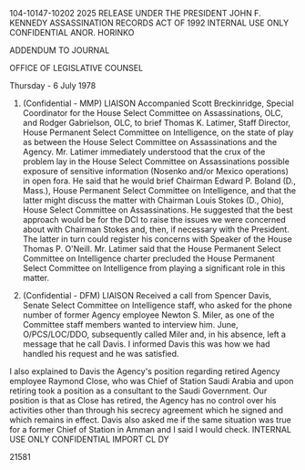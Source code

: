 104-10147-10202 2025 RELEASE UNDER THE PRESIDENT JOHN F. KENNEDY ASSASSINATION RECORDS ACT OF 1992
INTERNAL USE ONLY CONFIDENTIAL ANOR. HORINKO

ADDENDUM TO JOURNAL

OFFICE OF LEGISLATIVE COUNSEL

Thursday - 6 July 1978

1. (Confidential - MMP) LIAISON Accompanied Scott
Breckinridge, Special Coordinator for the House Select
Committee on Assassinations, OLC, and Rodger Gabrielson,
OLC, to brief Thomas K. Latimer, Staff Director, House
Permanent Select Committee on Intelligence, on the state of
play as between the House Select Committee on Assassinations
and the Agency. Mr. Latimer immediately understood that the
crux of the problem lay in the House Select Committee on
Assassinations possible exposure of sensitive information
(Nosenko and/or Mexico operations) in open fora. He said
that he would brief Chairman Edward P. Boland (D., Mass.),
House Permanent Select Committee on Intelligence, and that
the latter might discuss the matter with Chairman Louis
Stokes (D., Ohio), House Select Committee on Assassinations.
He suggested that the best approach would be for the DCI to
raise the issues we were concerned about with Chairman Stokes
and, then, if necessary with the President. The latter in
turn could register his concerns with Speaker of the House Thomas P.
O'Neill. Mr. Latimer said that the House Permanent Select Committee
on Intelligence charter precluded the House Permanent Select
Committee on Intelligence from playing a significant role in
this matter.

2. (Confidential - DFM) LIAISON Received a call from
Spencer Davis, Senate Select Committee on Intelligence staff,
who asked for the phone number of former Agency employee
Newton S. Miler, as one of the Committee staff members wanted
to interview him. June, O/PCS/LOC/DDO, subsequently called
Miler and, in his absence, left a message that he call Davis.
I informed Davis this was how we had handled his request and
he was satisfied.

I also explained to Davis the Agency's position regarding
retired Agency employee Raymond Close, who was Chief of Station
Saudi Arabia and upon retiring took a position as a consultant
to the Saudi Government. Our position is that as Close has
retired, the Agency has no control over his activities other
than through his secrecy agreement which he signed and which
remains in effect. Davis also asked me if the same situation
was true for a former Chief of Station in Amman and I said I
would check.
INTERNAL USE ONLY CONFIDENTIAL IMPORT CL DY

21581
